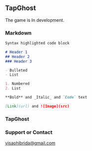 ## TapGhost

The game is In development.
### Markdown



```markdown
Syntax highlighted code block

# Header 1
## Header 2
### Header 3

- Bulleted
- List

1. Numbered
2. List

**Bold** and _Italic_ and `Code` text

[Link](url) and ![Image](src)
```
 

### TapGhost

 

### Support or Contact

visaohibrida@gmail.com
